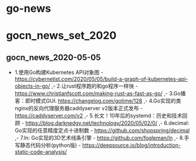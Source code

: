 # go-news
# gocn_news_set_2020
## gocn_news_2020-05-05
<ul>
<li>1.使用Go构建Kubernetes API对象图 - <a href="https://cybernetist.com/2020/05/05/build-a-graph-of-kubernetes-api-objects-in-go/">https://cybernetist.com/2020/05/05/build-a-graph-of-kubernetes-api-objects-in-go/</a>
,- 2.让rust程序跑的和go程序一样快 -  <a href="https://www.christianfscott.com/making-rust-as-fast-as-go/">https://www.christianfscott.com/making-rust-as-fast-as-go/</a>
,- 3.Go播客：即时模式GUI: <a href="https://changelog.com/gotime/128">https://changelog.com/gotime/128</a>
,- 4.Go实现的类nginx的反向代理服务器caddyserver v2版本正式发布 - <a href="https://caddyserver.com/v2">https://caddyserver.com/v2</a>
,- 5.长文！10年后的systemd：历史和技术回顾 - <a href="https://blog.darknedgy.net/technology/2020/05/02/0/">https://blog.darknedgy.net/technology/2020/05/02/0/</a>
,- 6.decimal: Go实现的任意精度定点十进制数 - <a href="https://github.com/shopspring/decimal">https://github.com/shopspring/decimal</a>
,- 7.ln: Go实现的3D艺术线条引擎 - <a href="https://github.com/fogleman/ln">https://github.com/fogleman/ln</a>
,- 8.手写静态代码分析(python版) - <a href="https://deepsource.io/blog/introduction-static-code-analysis/">https://deepsource.io/blog/introduction-static-code-analysis/</a></li>
</ul>

